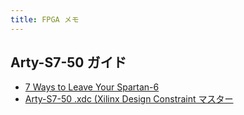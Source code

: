 ```yaml
---
title: FPGA メモ
---
```


## Arty-S7-50 ガイド

- [7 Ways to Leave Your Spartan-6](https://community.element14.com/technologies/fpga-group/b/blog/posts/arty-s7-50-first-power-up-and-hardware_2d00_only-blinky?utm_source=chatgpt.com)
- [Arty-S7-50 .xdc (Xilinx Design Constraint マスター](https://github.com/Digilent/digilent-xdc/blob/master/Arty-S7-50-Master.xdc)
 
